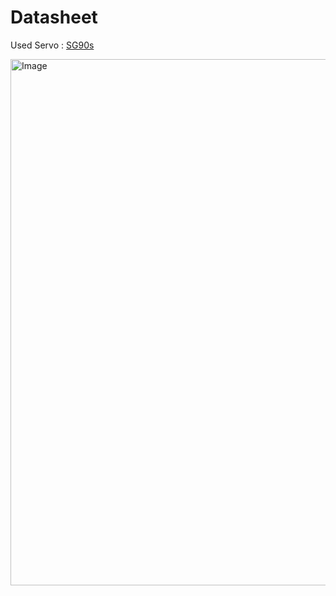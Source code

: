 # Datasheet 
Used Servo : [SG90s](http://www.ee.ic.ac.uk/pcheung/teaching/DE1_EE/stores/sg90_datasheet.pdf)

<img width="1920" height="842" alt="Image" src="https://github.com/user-attachments/assets/75b99fdc-082e-4809-a5ec-7aa9944c0788" />
